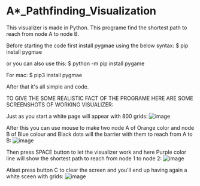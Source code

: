 # A*_Pathfinding_Visualization

This visualizer is made in Python. This programe find the shortest path to reach from node A to node B. 

Before starting the code first install pygmae using the below syntax:
$ pip install pygmae

or you can also use this:
$ python -m pip install pygame

For mac:
$ pip3 install pygmae

After that it's all simple and code. 

TO GIVE THE SOME REALISTIC FACT OF THE PROGRAME HERE ARE SOME SCREENSHOTS OF WORKING VISUALIZER:

Just as you start a white page will appear with 800 grids:
![image](https://user-images.githubusercontent.com/75836048/159412729-ae598d68-a358-475d-b4fc-962a10f3a2fb.png)

After this you can use mouse to make two node A of Orange color and node B of Blue colour and Black dots will the barrier with them to reach from A to B:
![image](https://user-images.githubusercontent.com/75836048/159413287-78c1228b-2354-4b72-9e60-14aa3ad0d1ac.png)

Then press SPACE button to let the visualizer work and here Purple color line will show the shortest path to reach from node 1 to node 2:
![image](https://user-images.githubusercontent.com/75836048/159413595-3f3bd9fe-ce81-43a0-8d9e-ce375e69a37a.png)

Atlast press button C to clear the screen and you'll end up having again a white sceen with grids:
![image](https://user-images.githubusercontent.com/75836048/159413775-8bfe7842-5ad1-4cb4-83cd-17551e0133c4.png)

